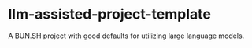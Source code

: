 # llm-assisted-project-template
A BUN.SH project with good defaults for utilizing large language models.
